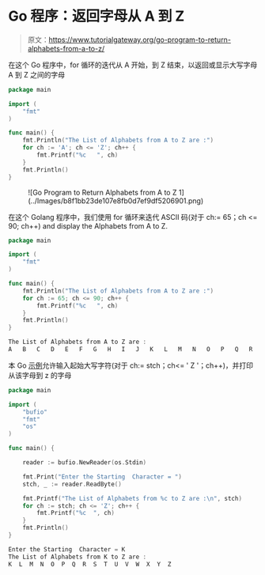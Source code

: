 # Go 程序：返回字母从 A 到 Z

> 原文：<https://www.tutorialgateway.org/go-program-to-return-alphabets-from-a-to-z/>

在这个 Go 程序中，for 循环的迭代从 A 开始，到 Z 结束，以返回或显示大写字母 A 到 Z 之间的字母

```go
package main

import (
    "fmt"
)

func main() {
    fmt.Println("The List of Alphabets from A to Z are :")
    for ch := 'A'; ch <= 'Z'; ch++ {
        fmt.Printf("%c   ", ch)
    }
    fmt.Println()
}
```

<figure class="wp-block-image size-large">![Go Program to Return Alphabets from A to Z 1](../Images/b8f1bb23de107e8fb0d7ef9df5206901.png)</figure>

在这个 Golang 程序中，我们使用 for 循环来迭代 ASCII 码(对于 ch:= 65；ch <= 90; ch++) and display the Alphabets from A to Z.

```go
package main

import (
    "fmt"
)

func main() {
    fmt.Println("The List of Alphabets from A to Z are :")
    for ch := 65; ch <= 90; ch++ {
        fmt.Printf("%c   ", ch)
    }
    fmt.Println()
}
```

```go
The List of Alphabets from A to Z are :
A   B   C   D   E   F   G   H   I   J   K   L   M   N   O   P   Q   R   S   T   U   V   W   X   Y   Z
```

本 Go [示例](https://www.tutorialgateway.org/go-programs/)允许输入起始大写字符(对于 ch:= stch；ch<= ' Z '；ch++)，并打印从该字母到 z 的字母

```go
package main

import (
    "bufio"
    "fmt"
    "os"
)

func main() {

    reader := bufio.NewReader(os.Stdin)

    fmt.Print("Enter the Starting  Character = ")
    stch, _ := reader.ReadByte()

    fmt.Printf("The List of Alphabets from %c to Z are :\n", stch)
    for ch := stch; ch <= 'Z'; ch++ {
        fmt.Printf("%c  ", ch)
    }
    fmt.Println()
}
```

```go
Enter the Starting  Character = K
The List of Alphabets from K to Z are :
K  L  M  N  O  P  Q  R  S  T  U  V  W  X  Y  Z 
```
